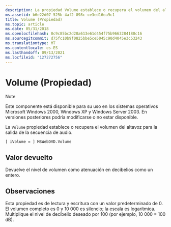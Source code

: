 ```yaml
---
description: La propiedad Volume establece o recupera el volumen del altavoz para la salida de la secuencia de audio.
ms.assetid: b6e22d07-525b-4af2-898c-ce3ed16ea9c1
title: Volume (Propiedad)
ms.topic: article
ms.date: 05/31/2018
ms.openlocfilehash: 0c9c85bc2d20a613e61d454f75b9663284188c16
ms.sourcegitcommit: d75fc10b9f0825bbe5ce5045c90d4045e3c53243
ms.translationtype: MT
ms.contentlocale: es-ES
ms.lasthandoff: 09/13/2021
ms.locfileid: "127272756"
---
```

# <a name="volume-property"></a>Volume (Propiedad)

> [!Note]  
> Este componente está disponible para su uso en los sistemas operativos Microsoft Windows 2000, Windows XP y Windows Server 2003. En versiones posteriores podría modificarse o no estar disponible.

 

La `Volume` propiedad establece o recupera el volumen del altavoz para la salida de la secuencia de audio.

``` syntax
[ iVolume = ] MSWebDVD.Volume
```

## <a name="return-value"></a>Valor devuelto

Devuelve el nivel de volumen como atenuación en decibelios como un entero.

## <a name="remarks"></a>Observaciones

Esta propiedad es de lectura y escritura con un valor predeterminado de 0. El volumen completo es 0 y 10 000 es silencio; la escala es logarítmica. Multiplique el nivel de decibelio deseado por 100 (por ejemplo, 10 000 = 100 dB).

 

 




